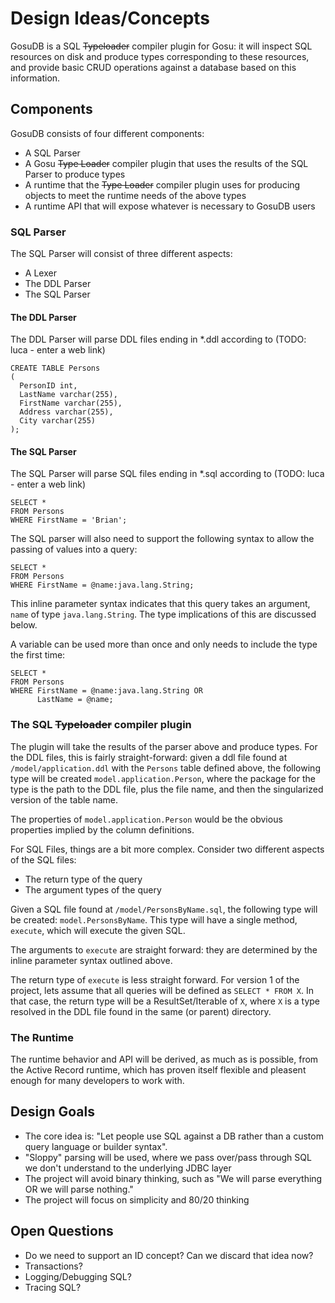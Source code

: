 # Design Ideas/Concepts

GosuDB is a SQL ~~Typeloader~~ compiler plugin for Gosu: it will inspect SQL resources on disk and produce types corresponding to these resources,
and provide basic CRUD operations against a database based on this information.

## Components

GosuDB consists of four different components:

* A SQL Parser
* A Gosu ~~Type Loader~~ compiler plugin that uses the results of the SQL Parser to produce types
* A runtime that the ~~Type Loader~~ compiler plugin uses for producing objects to meet the runtime needs of the above types
* A runtime API that will expose whatever is necessary to GosuDB users

### SQL Parser

The SQL Parser will consist of three different aspects:

* A Lexer
* The DDL Parser
* The SQL Parser

#### The DDL Parser

The DDL Parser will parse DDL files ending in *.ddl according to (TODO: luca - enter a web link)

    CREATE TABLE Persons
    (
      PersonID int,
      LastName varchar(255),
      FirstName varchar(255),
      Address varchar(255),
      City varchar(255)
    );

#### The SQL Parser

The SQL Parser will parse SQL files ending in *.sql according to (TODO: luca - enter a web link)

    SELECT * 
    FROM Persons
    WHERE FirstName = 'Brian';

The SQL parser will also need to support the following syntax to allow the passing of values into a query:

    SELECT * 
    FROM Persons
    WHERE FirstName = @name:java.lang.String;

This inline parameter syntax indicates that this query takes an argument, `name` of type `java.lang.String`.  The type 
implications of this are discussed below.

A variable can be used more than once and only needs to include the type the first time:

    SELECT * 
    FROM Persons
    WHERE FirstName = @name:java.lang.String OR
          LastName = @name;

### The SQL ~~Typeloader~~ compiler plugin

The plugin will take the results of the parser above and produce types.  For the DDL files, this is fairly
straight-forward:  given a ddl file found at `/model/application.ddl` with the `Persons` table defined above,
the following type will be created `model.application.Person`, where the package for the type is the path 
to the DDL file, plus the file name, and then the singularized version of the table name.

The properties of `model.application.Person` would be the obvious properties implied by the column definitions.

For SQL Files, things are a bit more complex.  Consider two different aspects of the SQL files:

* The return type of the query
* The argument types of the query

Given a SQL file found at `/model/PersonsByName.sql`, the following type will be created: `model.PersonsByName`.  This 
type will have a single method, `execute`, which will execute the given SQL.

The arguments to `execute` are straight forward: they are determined by the inline parameter syntax outlined above.

The return type of `execute` is less straight forward.  For version 1 of the project, lets assume that all queries
will be defined as `SELECT * FROM X`.  In that case, the return type will be a ResultSet/Iterable of `X`, where `X`
is a type resolved in the DDL file found in the same (or parent) directory.

### The Runtime

The runtime behavior and API will be derived, as much as is possible, from the Active Record runtime, which has proven
itself flexible and pleasent enough for many developers to work with.

## Design Goals

* The core idea is: "Let people use SQL against a DB rather than a custom query language or builder syntax".
* "Sloppy" parsing will be used, where we pass over/pass through SQL we don't understand to the underlying JDBC layer
* The project will avoid binary thinking, such as "We will parse everything OR we will parse nothing."
* The project will focus on simplicity and 80/20 thinking

## Open Questions

* Do we need to support an ID concept?  Can we discard that idea now?
* Transactions?
* Logging/Debugging SQL?
* Tracing SQL?